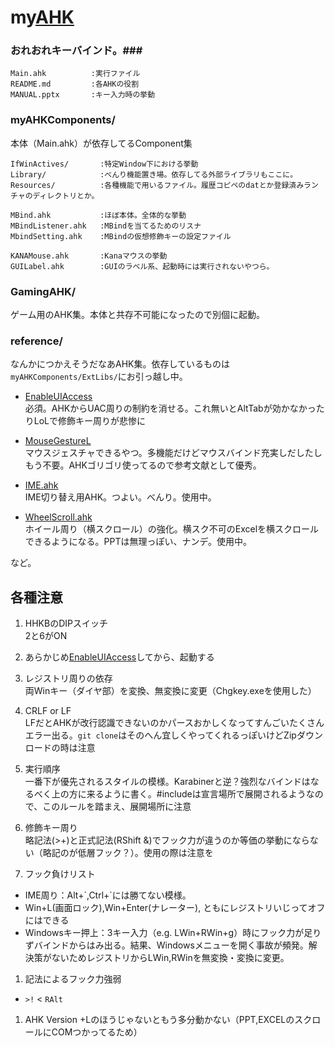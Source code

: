 my[AHK][AHK]
======================
### おれおれキーバインド。###

    Main.ahk          :実行ファイル
    README.md         :各AHKの役割  
    MANUAL.pptx       :キー入力時の挙動

### myAHKComponents/ ###
本体（Main.ahk）が依存してるComponent集

    IfWinActives/       :特定Window下における挙動
    Library/            :べんり機能置き場。依存してる外部ライブラリもここに。
    Resources/          :各種機能で用いるファイル。履歴コピペのdatとか登録済みランチャのディレクトリとか。

    MBind.ahk           :ほぼ本体。全体的な挙動
    MBindListener.ahk   :MBindを当てるためのリスナ
    MbindSetting.ahk    :MBindの仮想修飾キーの設定ファイル

    KANAMouse.ahk       :Kanaマウスの挙動
    GUILabel.ahk        :GUIのラベル系、起動時には実行されないやつら。


### GamingAHK/ ###
ゲーム用のAHK集。本体と共存不可能になったので別個に起動。

### reference/ ###

なんかにつかえそうだなあAHK集。依存しているものは
`myAHKComponents/ExtLibs/`にお引っ越し中。

+ [EnableUIAccess][EnableUIAccess]  
必須。AHKからUAC周りの制約を消せる。これ無いとAltTabが効かなかったりLoLで修飾キー周りが悲惨に  

+ [MouseGestureL][MouseGestureL]  
マウスジェスチャできるやつ。多機能だけどマウスバインド充実しだしたしもう不要。AHKゴリゴリ使ってるので参考文献として優秀。

+ [IME.ahk][IME.ahk]  
IME切り替え用AHK。つよい。べんり。使用中。

+ [WheelScroll.ahk][WheelScroll.ahk]  
ホイール周り（横スクロール）の強化。横スク不可のExcelを横スクロールできるようになる。PPTは無理っぽい、ナンデ。使用中。

など。

各種注意
----------------
1. HHKBのDIPスイッチ  
2と6がON

1. あらかじめ[EnableUIAccess][EnableUIAccess]してから、起動する

1. レジストリ周りの依存  
両Winキー（ダイヤ部）を変換、無変換に変更（Chgkey.exeを使用した）

1. CRLF or LF  
LFだとAHKが改行認識できないのかパースおかしくなってすんごいたくさんエラー出る。`git clone`はそのへん宜しくやってくれるっぽいけどZipダウンロードの時は注意

1. 実行順序  
一番下が優先されるスタイルの模様。Karabinerと逆？強烈なバインドはなるべく上の方に来るように書く。#includeは宣言場所で展開されるようなので、このルールを踏まえ、展開場所に注意

1. 修飾キー周り  
略記法(>+)と正式記法(RShift &)でフック力が違うのか等価の挙動にならない（略記のが低層フック？）。使用の際は注意を

1. フック負けリスト
  + IME周り：Alt+\`,Ctrl+\`には勝てない模様。
  + Win+L(画面ロック),Win+Enter(ナレーター), ともにレジストリいじってオフにはできる
  + Windowsキー押上：3キー入力（e.g. LWin+RWin+g）時にフック力が足りずバインドからはみ出る。結果、Windowsメニューを開く事故が頻発。解決策がないためレジストリからLWin,RWinを無変換・変換に変更。

1. 記法によるフック力強弱
  + `>!` < `RAlt`


1. AHK Version
  +Lのほうじゃないともう多分動かない（PPT,EXCELのスクロールにCOMつかってるため）



[AHK]: https://github.com/AutoHotkey/AutoHotkey
[WheelScroll.ahk]: http://blechmusik.hatenablog.jp/entry/20100529/1275141213
[IME.ahk]: http://www6.atwiki.jp/eamat/pages/17.html
[MouseGestureL]: http://hp.vector.co.jp/authors/VA018351/mglahk.html
[EnableUIAccess]: http://www.autohotkey.com/board/topic/70449-enable-interaction-with-administrative-programs/
